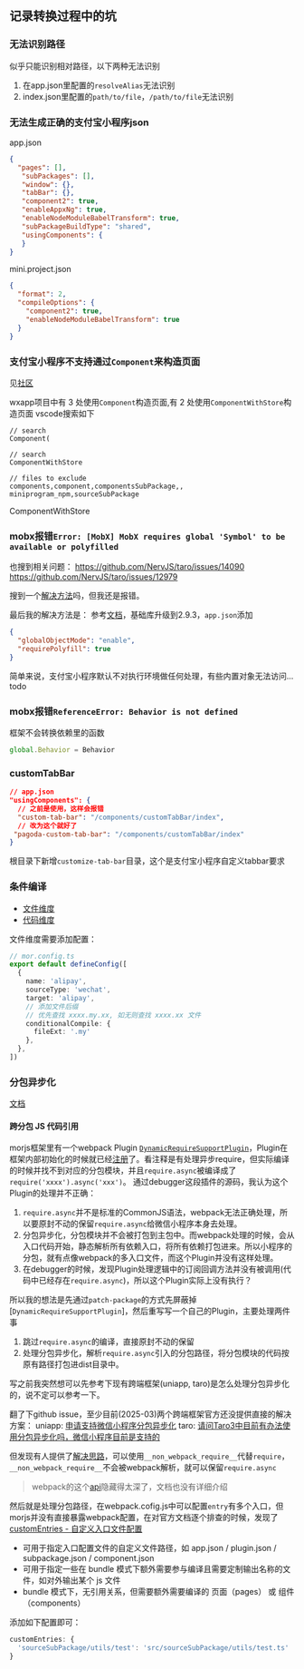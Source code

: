 ## 记录转换过程中的坑

### 无法识别路径
似乎只能识别相对路径，以下两种无法识别
1. 在app.json里配置的`resolveAlias`无法识别
2. index.json里配置的`path/to/file`，`/path/to/file`无法识别

### 无法生成正确的支付宝小程序json
app.json
```json
{
  "pages": [],
   "subPackages": [],
   "window": {},
   "tabBar": {},
   "component2": true,
   "enableAppxNg": true,
   "enableNodeModuleBabelTransform": true,
   "subPackageBuildType": "shared",
   "usingComponents": {
   }
}
```
mini.project.json
```json
{
  "format": 2,
  "compileOptions": {
    "component2": true,
    "enableNodeModuleBabelTransform": true
  }
}
```

### 支付宝小程序不支持通过`Component`来构造页面
见[社区](https://open.alipay.com/portal/forum/post/29501028)

wxapp项目中有 3 处使用`Component`构造页面,有 2 处使用`ComponentWithStore`构造页面
vscode搜索如下
```
// search
Component(

// search
ComponentWithStore

// files to exclude
components,component,componentsSubPackage,, miniprogram_npm,sourceSubPackage
```

ComponentWithStore

### mobx报错`Error: [MobX] MobX requires global 'Symbol' to be available or polyfilled`

也搜到相关问题：
https://github.com/NervJS/taro/issues/14090
https://github.com/NervJS/taro/issues/12979

搜到一个[解决方法](https://github.com/NervJS/taro/issues/12979#issuecomment-1365019553)吗，但我还是报错。

最后我的解决方法是：
参考[文档](https://opendocs.alipay.com/mini/framework/implementation-detail)，基础库升级到2.9.3，`app.json`添加
```json
{
  "globalObjectMode": "enable",
  "requirePolyfill": true
}
```

简单来说，支付宝小程序默认不对执行环境做任何处理，有些内置对象无法访问... todo


### mobx报错`ReferenceError: Behavior is not defined`
框架不会转换依赖里的函数
```ts
global.Behavior = Behavior
```

### customTabBar
```json
// app.json
"usingComponents": {
  // 之前是使用，这样会报错
  "custom-tab-bar": "/components/customTabBar/index",
  // 改为这个就好了
 "pagoda-custom-tab-bar": "/components/customTabBar/index"
}
```
根目录下新增`customize-tab-bar`目录，这个是支付宝小程序自定义tabbar要求

### 条件编译
* [文件维度](https://mor.ele.me/guides/conditional-compile/file-level)
* [代码维度](https://mor.ele.me/guides/conditional-compile/code-level)

文件维度需要添加配置：
```ts
// mor.config.ts
export default defineConfig([
  {
    name: 'alipay',
    sourceType: 'wechat',
    target: 'alipay',
    // 添加文件后缀
    // 优先查找 xxxx.my.xx, 如无则查找 xxxx.xx 文件
    conditionalCompile: {
      fileExt: '.my'
    },
  },
])
```


### 分包异步化
[文档](https://developers.weixin.qq.com/miniprogram/dev/framework/subpackages/async.html)

#### 跨分包 JS 代码引用

morjs框架里有一个webpack Plugin [`DynamicRequireSupportPlugin`](https://github.com/eleme/morjs/blob/main/packages/plugin-compiler/src/plugins/dynamicRequireSupportPlugin.ts)，Plugin在框架内部初始化的时候就已经[注册](https://github.com/eleme/morjs/blob/main/packages/plugin-compiler/src/index.ts)了。看注释是有处理异步require，但实际编译的时候并找不到对应的分包模块，并且`require.async`被编译成了`require('xxxx').async('xxx')`。
通过debugger这段插件的源码，我认为这个Plugin的处理并不正确：
1. `require.async`并不是标准的CommonJS语法，webpack无法正确处理，所以要原封不动的保留`require.async`给微信小程序本身去处理。
2. 分包异步化，分包模块并不会被打包到主包中。而webpack处理的时候，会从入口代码开始，静态解析所有依赖入口，将所有依赖打包进来。所以小程序的分包，就有点像webpack的多入口文件，而这个Plugin并没有这样处理。
3. 在debugger的时候，发现Plugin处理逻辑中的订阅回调方法并没有被调用(代码中已经存在`require.async`)，所以这个Plugin实际上没有执行？

所以我的想法是先通过`patch-package`的方式先屏蔽掉[`DynamicRequireSupportPlugin`]，然后重写写一个自己的Plugin，主要处理两件事
1. 跳过`require.async`的编译，直接原封不动的保留
2. 处理分包异步化，解析`require.async`引入的分包路径，将分包模块的代码按原有路径打包进dist目录中。

写之前我突然想可以先参考下现有跨端框架(uniapp, taro)是怎么处理分包异步化的，说不定可以参考一下。

翻了下github issue，至少目前(2025-03)两个跨端框架官方还没提供直接的解决方案：
uniapp: [申请支持微信小程序分包异步化](https://github.com/dcloudio/uni-app/issues/2934)
taro: [请问Taro3中目前有办法使用分包异步化吗，微信小程序目前是支持的](https://github.com/NervJS/taro/issues/13836)

但发现有人提供了[解决思路](https://github.com/NervJS/taro/issues/10406)，可以使用`__non_webpack_require__`代替`require`，`__non_webpack_require__`不会被webpack解析，就可以保留`require.async`

> webpack的这个[api](https://webpack.js.org/api/module-variables/#__non_webpack_require__-webpack-specific)隐藏得太深了，文档也没有详细介绍

然后就是处理分包路径，在webpack.cofig.js中可以配置`entry`有多个入口，但morjs并没有直接暴露webpack配置，在对官方文档逐个排查的时候，发现了[customEntries - 自定义入口文件配置](https://mor.ele.me/guides/basic/config#customentries---%E8%87%AA%E5%AE%9A%E4%B9%89%E5%85%A5%E5%8F%A3%E6%96%87%E4%BB%B6%E9%85%8D%E7%BD%AE)

* 可用于指定入口配置文件的自定义文件路径，如 app.json / plugin.json / subpackage.json / component.json
* 可用于指定一些在 bundle 模式下额外需要参与编译且需要定制输出名称的文件，如对外输出某个 js 文件
* bundle 模式下，无引用关系，但需要额外需要编译的 页面（pages） 或 组件（components）

添加如下配置即可：
```ts
customEntries: {
  'sourceSubPackage/utils/test': 'src/sourceSubPackage/utils/test.ts'
}
```